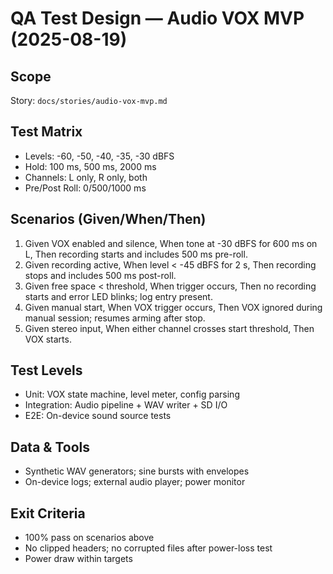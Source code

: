 # QA Test Design — Audio VOX MVP (2025-08-19)

## Scope

Story: `docs/stories/audio-vox-mvp.md`

## Test Matrix

- Levels: -60, -50, -40, -35, -30 dBFS
- Hold: 100 ms, 500 ms, 2000 ms
- Channels: L only, R only, both
- Pre/Post Roll: 0/500/1000 ms

## Scenarios (Given/When/Then)

1. Given VOX enabled and silence, When tone at -30 dBFS for 600 ms on L, Then recording starts and includes 500 ms pre-roll.
2. Given recording active, When level < -45 dBFS for 2 s, Then recording stops and includes 500 ms post-roll.
3. Given free space < threshold, When trigger occurs, Then no recording starts and error LED blinks; log entry present.
4. Given manual start, When VOX trigger occurs, Then VOX ignored during manual session; resumes arming after stop.
5. Given stereo input, When either channel crosses start threshold, Then VOX starts.

## Test Levels

- Unit: VOX state machine, level meter, config parsing
- Integration: Audio pipeline + WAV writer + SD I/O
- E2E: On-device sound source tests

## Data & Tools

- Synthetic WAV generators; sine bursts with envelopes
- On-device logs; external audio player; power monitor

## Exit Criteria

- 100% pass on scenarios above
- No clipped headers; no corrupted files after power-loss test
- Power draw within targets
